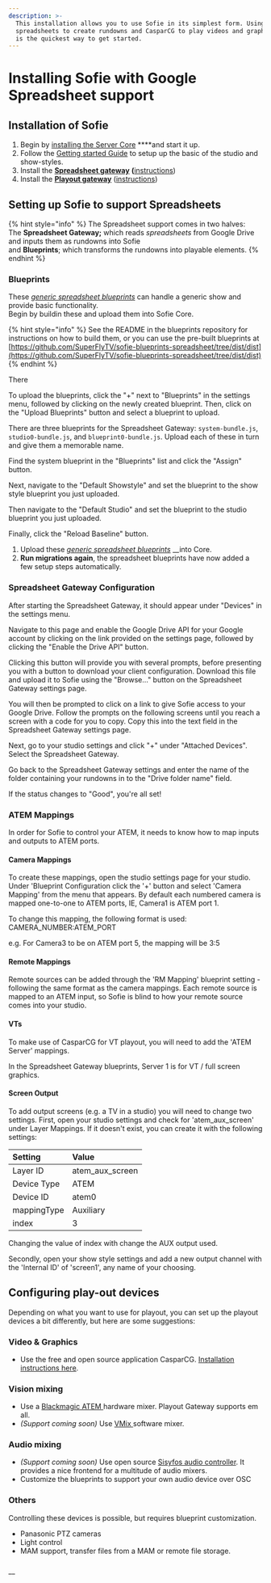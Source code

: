 ```yaml
---
description: >-
  This installation allows you to use Sofie in its simplest form. Using Google
  spreadsheets to create rundowns and CasparCG to play videos and graphics, this
  is the quickest way to get started.
---
```


# Installing Sofie with Google Spreadsheet support

## Installation of Sofie

1. Begin by [installing the Server Core](installing-sofie-server-core.md) ****and start it up.
2. Follow the [Getting started Guide](../getting-started.md) to setup up the basic of the studio and show-styles.
3. Install the [**Spreadsheet gateway**](https://github.com/SuperFlyTV/spreadsheet-gateway) **\(**[instructions](installing-a-gateway.md)\)
4. Install the [**Playout gateway**](https://github.com/nrkno/tv-automation-playout-gateway) \([instructions](installing-a-gateway.md)\)

## Setting up Sofie to support Spreadsheets

{% hint style="info" %}
The Spreadsheet support comes in two halves:  
The **Spreadsheet Gateway;** which reads _spreadsheets_ from Google Drive and inputs them as rundowns into Sofie  
and **Blueprints**; which transforms the rundowns into playable elements.
{% endhint %}

### Blueprints

These [_generic spreadsheet blueprints_](https://github.com/SuperFlyTV/sofie-blueprints-spreadsheet) can handle a generic show and provide basic functionality.  
Begin by buildin these and upload them into Sofie Core.

{% hint style="info" %}
See the README in the blueprints repository for instructions on how to build them, or you can use the pre-built blueprints at [https://github.com/SuperFlyTV/sofie-blueprints-spreadsheet/tree/dist/dist](https://github.com/SuperFlyTV/sofie-blueprints-spreadsheet/tree/dist/dist)
{% endhint %}

There

To upload the blueprints, click the "+" next to "Blueprints" in the settings menu, followed by clicking on the newly created blueprint. Then, click on the "Upload Blueprints" button and select a blueprint to upload.

There are three blueprints for the Spreadsheet Gateway: `system-bundle.js`, `studio0-bundle.js`, and `blueprint0-bundle.js`. Upload each of these in turn and give them a memorable name.

Find the system blueprint in the "Blueprints" list and click the "Assign" button.

Next, navigate to the "Default Showstyle" and set the blueprint to the show style blueprint you just uploaded.

Then navigate to the "Default Studio" and set the blueprint to the studio blueprint you just uploaded.

Finally, click the "Reload Baseline" button.

1. Upload these [_generic spreadsheet blueprints_](https://github.com/SuperFlyTV/sofie-blueprints-spreadsheet) __into Core.
2. **Run migrations again**, the spreadsheet blueprints have now added a few setup steps automatically.

### Spreadsheet Gateway Configuration

After starting the Spreadsheet Gateway, it should appear under "Devices" in the settings menu.

Navigate to this page and enable the Google Drive API for your Google account by clicking on the link provided on the settings page, followed by clicking the "Enable the Drive API" button.

Clicking this button will provide you with several prompts, before presenting you with a button to download your client configuration. Download this file and upload it to Sofie using the "Browse..." button on the Spreadsheet Gateway settings page.

You will then be prompted to click on a link to give Sofie access to your Google Drive. Follow the prompts on the following screens until you reach a screen with a code for you to copy. Copy this into the text field in the Spreadsheet Gateway settings page.

Next, go to your studio settings and click "+" under "Attached Devices". Select the Spreadsheet Gateway.

Go back to the Spreadsheet Gateway settings and enter the name of the folder containing your rundowns in to the "Drive folder name" field.

If the status changes to "Good", you're all set!

### ATEM Mappings

In order for Sofie to control your ATEM, it needs to know how to map inputs and outputs to ATEM ports.

#### Camera Mappings

To create these mappings, open the studio settings page for your studio. Under 'Blueprint Configuration click the '+' button and select 'Camera Mapping' from the menu that appears. By default each numbered camera is mapped one-to-one to ATEM ports, IE, Camera1 is ATEM port 1.

To change this mapping, the following format is used: CAMERA\_NUMBER:ATEM\_PORT

e.g. For Camera3 to be on ATEM port 5, the mapping will be 3:5

#### Remote Mappings

Remote sources can be added through the 'RM Mapping' blueprint setting - following the same format as the camera mappings. Each remote source is mapped to an ATEM input, so Sofie is blind to how your remote source comes into your studio.

#### VTs

To make use of CasparCG for VT playout, you will need to add the 'ATEM Server' mappings.

In the Spreadsheet Gateway blueprints, Server 1 is for VT / full screen graphics.

#### Screen Output

To add output screens \(e.g. a TV in a studio\) you will need to change two settings. First, open your studio settings and check for 'atem\_aux\_screen' under Layer Mappings. If it doesn't exist, you can create it with the following settings:

| Setting | Value |
| :--- | :--- |
| Layer ID | atem\_aux\_screen |
| Device Type | ATEM |
| Device ID | atem0 |
| mappingType | Auxiliary |
| index | 3 |

Changing the value of index with change the AUX output used.

Secondly, open your show style settings and add a new output channel with the 'Internal ID' of 'screen1', any name of your choosing.

## Configuring play-out devices

Depending on what you want to use for playout, you can set up the playout devices a bit differently, but here are some suggestions:

### Video & Graphics

* Use the free and open source application CasparCG. [Installation instructions here](casparcg-server-installation.md).

### Vision mixing

* Use a [Blackmagic ATEM ](https://www.blackmagicdesign.com/products/atem)hardware mixer. Playout Gateway supports em all.
* _\(Support coming soon\)_ Use [VMix ](https://www.vmix.com/)software mixer.

### Audio mixing

* _\(Support coming soon\)_ Use open source [Sisyfos audio controller](https://github.com/olzzon/sisyfos-audio-controller). It provides a nice frontend for a multitude of audio mixers.
* Customize the blueprints to support your own audio device over OSC

### Others

Controlling these devices is possible, but requires blueprint customization.

* Panasonic PTZ cameras
* Light control
* MAM support, transfer files from a MAM or remote file storage.

### 



\_\_

